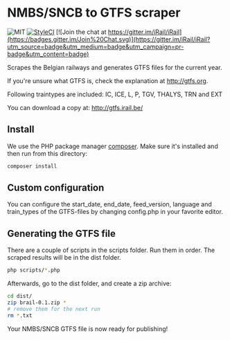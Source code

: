 # NMBS/SNCB to GTFS scraper
![MIT](https://img.shields.io/badge/license-MIT-brightgreen.svg) [![StyleCI](https://styleci.io/repos/35721042/shield)](https://styleci.io/repos/35721042) [![Join the chat at https://gitter.im/iRail/iRail](https://badges.gitter.im/Join%20Chat.svg)](https://gitter.im/iRail/iRail?utm_source=badge&utm_medium=badge&utm_campaign=pr-badge&utm_content=badge)

Scrapes the Belgian railways and generates GTFS files for the current year.

If you're unsure what GTFS is, check the explanation at http://gtfs.org.

Following traintypes are included:
IC, ICE, L, P, TGV, THALYS, TRN and EXT

You can download a copy at: http://gtfs.irail.be/

## Install

We use the PHP package manager [composer](http://getcomposer.org). Make sure it's installed and then run from this directory:

```bash
composer install
```

## Custom configuration

You can configure the start_date, end_date, feed_version, language and train_types of the GTFS-files by changing config.php in your favorite editor.

## Generating the GTFS file

There are a couple of scripts in the scripts folder. Run them in order. The scraped results will be in the dist folder.

```bash
php scripts/*.php
```

Afterwards, go to the dist folder, and create a zip archive:
```bash
cd dist/
zip brail-0.1.zip *
# remove them for the next run
rm *.txt
```

Your NMBS/SNCB GTFS file is now ready for publishing!

